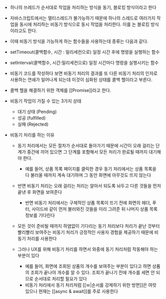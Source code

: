 
- 하나의 쓰레드가 순서대로 작업을 처리하는 방식을 동기, 블로킹 방식이라고 한다
- 자바스크립트에서는 멀티스레드가 불가능하기 때문에 하나의 스레드로 여러가지 작업을 동시에 처리하는 비동기 방식으로 동시 작업을 처리한다. 이를 논 블로킹 방식이라고도 한다.
- 이때 비동기 방식을 가능하게 하는 함수들을 사용하는데 종류는 다음과 같다.

- setTimeout(콜백함수, 시간 : 밀리세컨으로)
	일정 시간 후에 명령을 실행하는 함수

- setInterval(콜백함수, 시간:밀리세컨으로)
	일정 시간마다 명령을 실행시키는 함수

- 비동기 코드를 작성하다 보면 비동기 처리의 결과를 또 다른 비동기 처리의 인자로 사용하는 연쇄가 일어나게 되는데 이것이 심화된 상태를 콜백 헬이라고 부른다.
- 콜백 헬을 해결하기 위한 객체를 [[Promise]]라고 한다.

- 비동기 작업이 가질 수 있는 3가지 상태
	- 대기 상태 (Pending)
	- 성공 (fulfilled)
	- 실패 (Rejected)

- 비동기 처리를 하는 이유
	- 동기 처리에서는 모든 절차가 순서대로 돌아가기 때문에 시간이 오래 걸리는 단계가 중간에 끼어 있으면 그 단계를 포함해서 모든 처리가 완료될 때까지 대기해야 한다.
		- 예를 들어, 상품 목록 페이지를 클릭한 경우 동기 처리에서는 상품 목록을 다 불러올 때까지 계속 대기하며 그 동안 화면에 아무것도 뜨지 않는다
	- 반면 비동기 처리는 오래 걸리는 처리는 알아서 되도록 놔두고 다른 것들을 먼저 끝낸 후 화면을 보여준다
		- 반면 비동기 처리에서는 구체적인 상품 목록이 뜨기 전에 화면의 헤더, 푸터, 사이드바 같이 먼저 불러와진 것들을 미리 그려준 뒤 나머지 상품 목록 정보를 기다린다
	- 모든 것이 준비될 때까지 하염없이 기다리는 동기 처리보다 처리가 끝난 것부터 빨리빨리 보여주는 비동기 처리가 긍정적인 사용자 경험을 제공하기 때문에 비동기 처리를 사용한다
	
	- 그러나 UX를 위해 비동기 처리를 하면서 와중에 동기 처리처럼 작동해야 하는 부분이 있다
		- 예를 들어, 화면에 조회된 상품의 개수를 보여주는 부분이 있다고 하면 상품의 조회가 끝나야 개수를 알 수 있다. 조회가 끝나기 전에 개수를 세면 안 되므로 순서대로 처리할 필요가 있다
		- 비동기 처리에서 동기 처리처럼 [[ㅂ|순서를 강제하기 위한 방편]]은 여럿 있으나 현재는 [[async & await]]를 주로 사용한다
